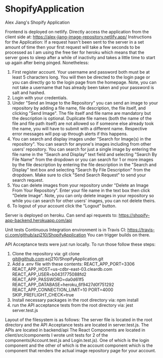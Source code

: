 # ShopifyApplication
Alex Jiang's Shopify Application

Frontend is deployed on netlify. Directly access the application from the client side at: https://alex-jiang-image-repository.netlify.app/
Instructions for the Application:
If a request hasn't been sent to the server in a set amount of time then your first request will take a few seconds to be processed as I am using the free tier for heroku which means that the server goes to sleep after a while of inactivity and takes a little time to start up again after being pinged. Nonetheless:
1. First register account. Your username and password both must be at least 5 characters long. You will then be directed to the login page or you can directly go to the login page from the homepage. Note, you can not take a username that has already been taken and your password is salt and hashed.
2. Login with your credentials.
3. Under "Send an Image to the Repository" you can send an image to your repository by adding a file name, file description, the file itself, and clicking "Send Image". The file itself and file name are mandatory but the description is optional. Duplicate file names (both the name of the file and file path itself) are not allowed so if someone else already took the name, you will have to submit with a different name. Respective error messages will pop up through alerts if this happens.
4. You can search and display images under "Search for Image(s) in the repository". You can search for anyone's images including from other users' repository. You can search for just a single image by entering the file name in the "Search and Display" text field and selecting "Search By File Name" from the dropdown or you can search for 1 or more images by the file description by entering the file description in the "Search and Display" text box and selecting "Search By File Description" from the dropdown. Make sure to click "Send Search Request" to send your search request.
5. You can delete images from your repository under "Delete an Image From Your Repository". Enter your file name in the text box then click "Delete Image". Note, you can only delete images in your repository so while you can search for other users' images, you can not delete theirs. 
6. To logout of your account click the "Logout" button.


Server is deployed on heroku. Can send api requests to: https://shopify-app-backend.herokuapp.com/api

Unit tests Continuous Integration environment is in Travis CI: https://travis-ci.com/github/azj210/ShopifyApplication
You can trigger builds on there. 

API Acceptance tests were just run locally. To run those follow these steps:
1. Clone the repository via: git clone git@github.com:azj210/ShopifyApplication.git
2. Add a .env file with these contents:
REACT_APP_PORT=3306
REACT_APP_HOST=us-cdbr-east-03.cleardb.com
REACT_APP_USER=b0431775088fd2
REACT_APP_PASSWORD=da0d61f5
REACT_APP_DATABASE=heroku_6f9427d0f751292
REACT_APP_CONNECTION_LIMIT=10
PORT=4000
SKIP_PREFLIGHT_CHECK=true
3. Install necessary packages in the root directory via: npm install
4. run the API acceptance tests from the root directory via: jest server.test.js

Layout of the filesystem is as follows:
The server file is located in the root directory and the API Acceptance tests are located in server.test.js.
The APIs are located in backend/api
The React Components are located in client/src/components
I wrote unit tests for 2 of the components(Account.test.js and Login.test.js). One of which is the login component and the other of which is the account component which is the component that renders the actual image repository page for your account.

